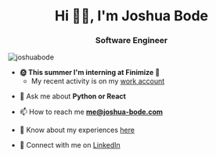 <h1 align="center">Hi 👋🏾, I'm Joshua Bode</h1>
<h3 align="center">Software Engineer</h3>

<p align="left"> <img src="https://komarev.com/ghpvc/?username=joshuabode&label=Profile%20views&color=0e75b6&style=flat" alt="joshuabode" /> </p>

- **🌞 This summer I'm interning at Finimize 💸**
    - My recent activity is on my [work account](https://github.com/joshuabode-fmz) 
<!--
- 🏎️ I’m currently working on [Autonomous Vehicle Software](https://github.com/SarpHarbali/FSAI), as part of IMechE's Formula Student AI Challenge

- 🌱 I’m currently learning **DevOps, C and C++**

- 🦾 And also building [RoboSoc's ARM Software](https://github.com/jalliet/poker-robot-arm-24-25), to get a robot to deal (and maybe play) poker

- 🏛️ While developing [QuietCorner](https://quietcorner.uk), a student experience app to monitor occupancy of study spaces
-->

- 💬 Ask me about **Python or React**

- 📫 How to reach me **[me@joshua-bode.com](mailto:me@joshua-bode.com)**

- 📄 Know about my experiences [here](https://joshua-bode.com/resume.pdf)

- 🔗 Connect with me on [LinkedIn](https://linkedin.com/in/joshuabode)
